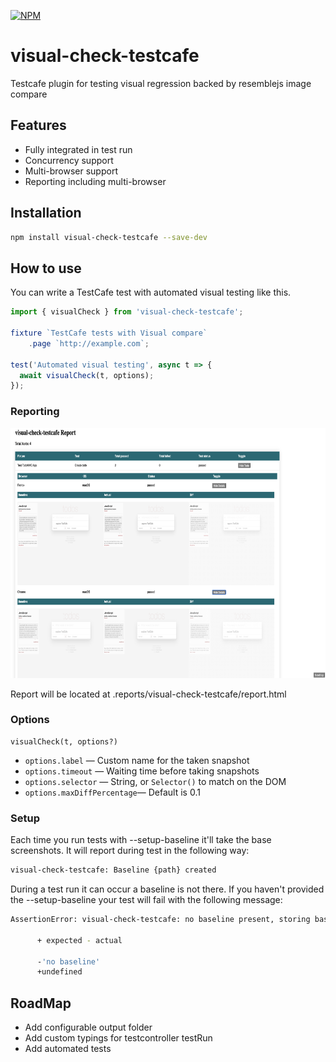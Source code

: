 [![NPM](https://nodei.co/npm/visual-check-testcafe.png)](https://nodei.co/npm/visual-check-testcafe/)

# visual-check-testcafe

Testcafe plugin for testing visual regression backed by resemblejs image compare

## Features

- Fully integrated in test run
- Concurrency support
- Multi-browser support
- Reporting including multi-browser

## Installation

```bash
npm install visual-check-testcafe --save-dev
```

## How to use

You can write a TestCafe test with automated visual testing like this.

```js
import { visualCheck } from 'visual-check-testcafe';

fixture `TestCafe tests with Visual compare`
    .page `http://example.com`;

test('Automated visual testing', async t => {
  await visualCheck(t, options);
});

```

### Reporting


<p align="center">
  <img width="600" height="400" src="report.png">
</p>

Report will be located at .reports/visual-check-testcafe/report.html

### Options
```
visualCheck(t, options?)
```

- `options.label` &mdash; Custom name for the taken snapshot
- `options.timeout` &mdash; Waiting time before taking snapshots
- `options.selector` &mdash; String, or `Selector()` to match on the DOM
- `options.maxDiffPercentage`&mdash; Default is 0.1 

### Setup 
Each time you run tests with --setup-baseline it'll take the base screenshots.
It will report during test in the following way:

```bash
visual-check-testcafe: Baseline {path} created
```

During a test run it can occur a baseline is not there. If you haven't provided 
 the --setup-baseline your test will fail with the following message:

```bash
AssertionError: visual-check-testcafe: no baseline present, storing baseline for next run: expected 'no baseline' to be falsy
      
      + expected - actual
      
      -'no baseline'
      +undefined
```

## RoadMap

- Add configurable output folder
- Add custom typings for testcontroller testRun
- Add automated tests
